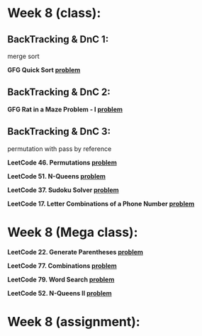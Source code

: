 # Week 8 (class):

## BackTracking & DnC 1:

merge sort

**GFG Quick Sort [problem](https://www.geeksforgeeks.org/problems/quick-sort/1)**

## BackTracking & DnC 2:

**GFG Rat in a Maze Problem - I [problem](https://www.geeksforgeeks.org/problems/rat-in-a-maze-problem/1)**

## BackTracking & DnC 3:

permutation with pass by reference

**LeetCode 46. Permutations [problem](https://leetcode.com/problems/permutations/)**

**LeetCode 51. N-Queens [problem](https://leetcode.com/problems/n-queens/)**

**LeetCode 37. Sudoku Solver [problem](https://leetcode.com/problems/sudoku-solver/)**

**LeetCode 17. Letter Combinations of a Phone Number [problem](https://leetcode.com/problems/letter-combinations-of-a-phone-number/)**

# Week 8 (Mega class):

**LeetCode 22. Generate Parentheses [problem](https://leetcode.com/problems/generate-parentheses/)**

**LeetCode 77. Combinations [problem](https://leetcode.com/problems/combinations/)**

**LeetCode 79. Word Search [problem](https://leetcode.com/problems/word-search/)**

**LeetCode 52. N-Queens II [problem](https://leetcode.com/problems/n-queens-ii/)**

# Week 8 (assignment):
